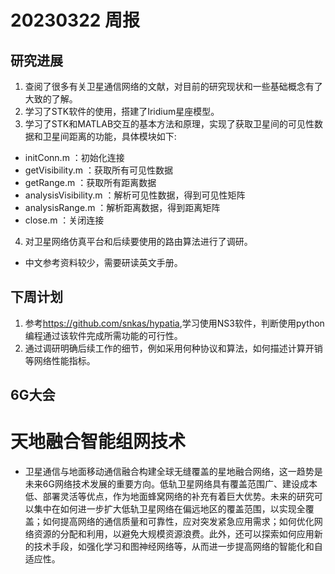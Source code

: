 # 20230322 周报
## 研究进展
1. 查阅了很多有关卫星通信网络的文献，对目前的研究现状和一些基础概念有了大致的了解。
2. 学习了STK软件的使用，搭建了Iridium星座模型。
3. 学习了STK和MATLAB交互的基本方法和原理，实现了获取卫星间的可见性数据和卫星间距离的功能，具体模块如下:
- initConn.m ：初始化连接
- getVisibility.m ：获取所有可见性数据
- getRange.m ：获取所有距离数据
- analysisVisibility.m ：解析可见性数据，得到可见性矩阵
- analysisRange.m ：解析距离数据，得到距离矩阵
- close.m ：关闭连接
4. 对卫星网络仿真平台和后续要使用的路由算法进行了调研。
- 中文参考资料较少，需要研读英文手册。
## 下周计划
1. 参考<https://github.com/snkas/hypatia>,学习使用NS3软件，判断使用python编程通过该软件完成所需功能的可行性。
2. 通过调研明确后续工作的细节，例如采用何种协议和算法，如何描述计算开销等网络性能指标。
## 6G大会
# 天地融合智能组网技术
- 卫星通信与地面移动通信融合构建全球无缝覆盖的星地融合网络，这一趋势是未来6G网络技术发展的重要方向。低轨卫星网络具有覆盖范围广、建设成本低、部署灵活等优点，作为地面蜂窝网络的补充有着巨大优势。未来的研究可以集中在如何进一步扩大低轨卫星网络在偏远地区的覆盖范围，以实现全覆盖；如何提高网络的通信质量和可靠性，应对突发紧急应用需求；如何优化网络资源的分配和利用，以避免大规模资源浪费。此外，还可以探索如何应用新的技术手段，如强化学习和图神经网络等，从而进一步提高网络的智能化和自适应性。

